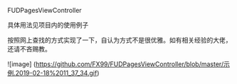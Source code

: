 FUDPagesViewController

具体用法见项目内的使用例子

按照网上查找的方式实现了一下，自认为方式不是很优雅。如有相关经验的大佬，还请不吝赐教。

![image]
(https://github.com/FX99/FUDPagesViewController/blob/master/示例.2019-02-18%2011_37_34.gif)
